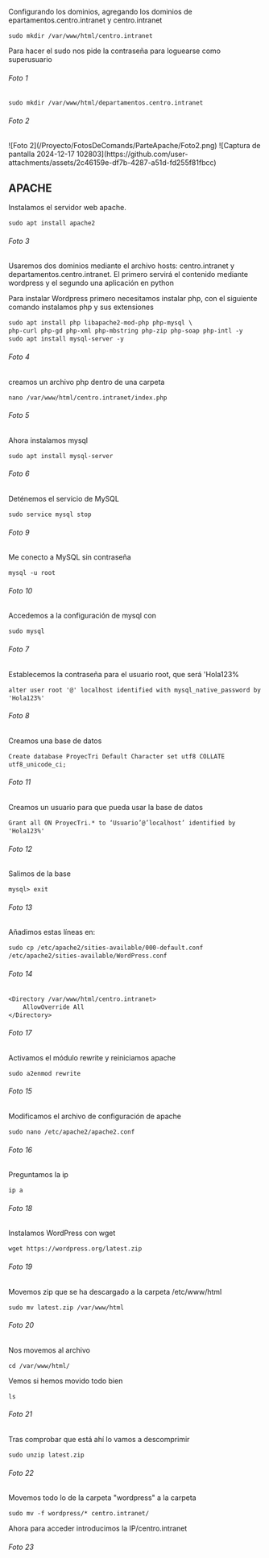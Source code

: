 Configurando los dominios, agregando los dominios de epartamentos.centro.intranet y centro.intranet

	sudo mkdir /var/www/html/centro.intranet

Para hacer el sudo nos pide la contraseña para loguearse como superusuario

<h6>Foto 1</h6>

	sudo mkdir /var/www/html/departamentos.centro.intranet

<h6>Foto 2</h6>
![Foto 2](/Proyecto/FotosDeComands/ParteApache/Foto2.png)
![Captura de pantalla 2024-12-17 102803](https://github.com/user-attachments/assets/2c46159e-df7b-4287-a51d-fd255f81fbcc)

<h2>APACHE</h2>

Instalamos el servidor web apache. 

	sudo apt install apache2

<h6>Foto 3</h6>

Usaremos dos dominios mediante el archivo hosts: centro.intranet y departamentos.centro.intranet. El primero servirá el contenido mediante wordpress y el segundo una aplicación en python

Para instalar Wordpress primero necesitamos instalar php, con el siguiente comando instalamos php y sus extensiones

	sudo apt install php libapache2-mod-php php-mysql \
	php-curl php-gd php-xml php-mbstring php-zip php-soap php-intl -y
	sudo apt install mysql-server -y

<h6>Foto 4</h6>

creamos un archivo php dentro de una carpeta 

	nano /var/www/html/centro.intranet/index.php

<h6>Foto 5</h6>

Ahora instalamos mysql 

	sudo apt install mysql-server

<h6>Foto 6</h6>

Deténemos el servicio de MySQL

	sudo service mysql stop

<h6>Foto 9</h6>

Me conecto a MySQL sin contraseña

	mysql -u root

<h6>Foto 10</h6>


Accedemos a la configuración de mysql con

	sudo mysql
<h6>Foto 7</h6>

Establecemos la contraseña para el usuario root, que será 'Hola123%

	alter user root '@' localhost identified with mysql_native_password by 'Hola123%'

<h6>Foto 8</h6>

Creamos una base de datos

	Create database ProyecTri Default Character set utf8 COLLATE  utf8_unicode_ci;

<h6>Foto 11</h6>

Creamos un usuario para que pueda usar la base de datos

	Grant all ON ProyecTri.* to ‘Usuario’@’localhost’ identified by 'Hola123%'

<h6>Foto 12</h6>


Salimos de la base

	mysql> exit

<h6>Foto 13</h6>

Añadimos estas líneas en:

	sudo cp /etc/apache2/sities-available/000-default.conf /etc/apache2/sities-available/WordPress.conf

<h6>Foto 14</h6>

	<Directory /var/www/html/centro.intranet>
		AllowOverride All
	</Directory>

<h6>Foto 17</h6>

Activamos el módulo rewrite y reiniciamos apache 

	sudo a2enmod rewrite

<h6>Foto 15</h6>

Modificamos el archivo de configuración de apache
	
	sudo nano /etc/apache2/apache2.conf

<h6>Foto 16</h6>

Preguntamos la ip

	ip a

<h6>Foto 18</h6>

Instalamos WordPress con wget

	wget https://wordpress.org/latest.zip

<h6>Foto 19</h6>

Movemos zip que se ha descargado a la carpeta /etc/www/html 

	sudo mv latest.zip /var/www/html

<h6>Foto 20</h6>

Nos movemos al archivo

	cd /var/www/html/

Vemos si hemos movido todo bien

	ls
 
<h6>Foto 21</h6>

Tras comprobar que está ahí lo vamos a descomprimir

	sudo unzip latest.zip

<h6>Foto 22</h6>

Movemos todo lo de la carpeta "wordpress" a la carpeta

	sudo mv -f wordpress/* centro.intranet/

Ahora  para acceder introducimos la IP/centro.intranet

<h6>Foto 23</h6>
